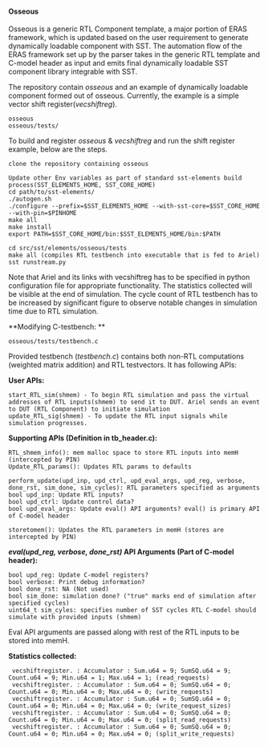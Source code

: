 #### Osseous

Osseous is a generic RTL Component template, a major portion of ERAS framework, which is updated based on the user requirement to generate dynamically loadable component with SST. The automation flow of the ERAS framework set up by the parser takes in the generic RTL template and C-model header as input and emits final dynamically loadable SST component library integrable with SST.

The repository contain _osseous_ and an example of dynamically loadable component formed out of osseous.
Currently, the example is a simple vector shift register(_vecshiftreg_).

```
osseous
osseous/tests/
```
To build and register _osseous_ & _vecshiftreg_ and run the shift register example, below are the steps.
```
clone the repository containing osseous

Update other Env variables as part of standard sst-elements build process(SST_ELEMENTS_HOME, SST_CORE_HOME)
cd path/to/sst-elements/
./autogen.sh
./configure --prefix=$SST_ELEMENTS_HOME --with-sst-core=$SST_CORE_HOME --with-pin=$PINHOME
make all
make install
export PATH=$SST_CORE_HOME/bin:$SST_ELEMENTS_HOME/bin:$PATH

cd src/sst/elements/osseous/tests
make all (compiles RTL testbench into executable that is fed to Ariel)
sst runstream.py
```
Note that Ariel and its links with vecshiftreg has to be specified in python configuration file for appropriate functionality. The statistics collected will be visible at the end of simulation. The cycle count of RTL testbench has to be increased by significant figure to observe notable changes in simulation time due to RTL simulation.

**Modifying C-testbench: **
```
osseous/tests/testbench.c
```
Provided testbench (_testbench.c_) contains both non-RTL computations (weighted matrix addition) and RTL testvectors.
It has following APIs:

**User APIs:**
```
start_RTL_sim(shmem) - To begin RTL simulation and pass the virtual addresses of RTL inputs(shmem) to send it to DUT. Ariel sends an event to DUT (RTL Component) to initiate simulation
update_RTL_sig(shmem) - To update the RTL input signals while simulation progresses.
```
**Supporting APIs (Definition in tb_header.c):**
```
RTL_shmem_info(): mem malloc space to store RTL inputs into memH (intercepted by PIN)
Update_RTL_params(): Updates RTL params to defaults

perform_update(upd_inp, upd_ctrl, upd_eval_args, upd_reg, verbose, done_rst, sim_done, sim_cycles): RTL parameters specified as arguments
bool upd_inp: Update RTL inputs?
bool upd_ctrl: Update control data?
bool upd_eval_args: Update eval() API arguments? eval() is primary API of C-model header

storetomem(): Updates the RTL parameters in memH (stores are intercepted by PIN)
```
**_eval(upd_reg, verbose, done_rst)_ API Arguments (Part of C-model header):**
```
bool upd_reg: Update C-model registers?
bool verbose: Print debug information?
bool done_rst: NA (Not used)
bool sim_done: simulation done? ("true" marks end of simulation after specified cycles)
uint64_t sim_cyles: specifies number of SST cycles RTL C-model should simulate with provided inputs (shmem)
```
Eval API arguments are passed along with rest of the RTL inputs to be stored into memH.

**Statistics collected:**
```
 vecshiftregister. : Accumulator : Sum.u64 = 9; SumSQ.u64 = 9; Count.u64 = 9; Min.u64 = 1; Max.u64 = 1; (read_requests)
 vecshiftregister. : Accumulator : Sum.u64 = 0; SumSQ.u64 = 0; Count.u64 = 0; Min.u64 = 0; Max.u64 = 0; (write_requests)
 vecshiftregister. : Accumulator : Sum.u64 = 0; SumSQ.u64 = 0; Count.u64 = 0; Min.u64 = 0; Max.u64 = 0; (write_request_sizes)
 vecshiftregister. : Accumulator : Sum.u64 = 0; SumSQ.u64 = 0; Count.u64 = 0; Min.u64 = 0; Max.u64 = 0; (split_read_requests)
 vecshiftregister. : Accumulator : Sum.u64 = 0; SumSQ.u64 = 0; Count.u64 = 0; Min.u64 = 0; Max.u64 = 0; (split_write_requests)
 ```
